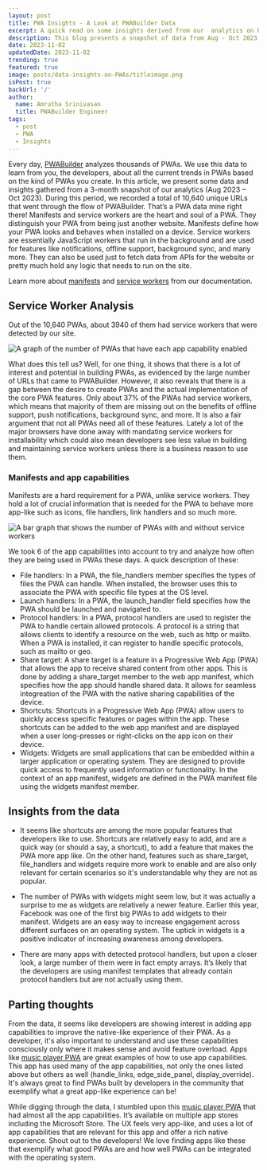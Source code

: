 ```yaml
---
layout: post
title: PWA Insights - A Look at PWABuilder Data
excerpt: A quick read on some insights derived from our  analytics on PWABuilder.com
description: This blog presents a snapshot of data from Aug - Oct 2023 of all the PWAs that have been through the flow of PWABuilder.com and what we can learn from them.
date: 2023-11-02
updatedDate: 2023-11-02
trending: true
featured: true
image: posts/data-insights-on-PWAs/titleimage.png
isPost: true
backUrl: '/'
author:
  name: Amrutha Srinivasan
  title: PWABuilder Engineer
tags:
  - post
  - PWA
  - Insights
---
```



Every day, [PWABuilder](https://pwabuilder.com/) analyzes thousands of PWAs. We use this data to learn from you, the developers, about all the current trends in PWAs based on the kind of PWAs you create. In this article, we present some data and insights gathered from a 3-month snapshot of our analytics (Aug 2023 – Oct 2023). 
During this period, we recorded a total of 10,640 unique URLs that went through the flow of PWABuilder. That’s a PWA data mine right there! 
Manifests and service workers are the heart and soul of a PWA. They distinguish your PWA from being just another website. Manifests define how your PWA looks and behaves when installed on a device. Service workers are essentially JavaScript workers that run in the background and are used for features like notifications, offline support, background sync, and many more. They can also be used just to fetch data from APIs for the website or pretty much hold any logic that needs to run on the site.

Learn more about [manifests](https://docs.pwabuilder.com/#/home/pwa-intro?id=web-app-manifests) and [service workers](https://docs.pwabuilder.com/#/home/sw-intro) from our documentation. 

## Service Worker Analysis

Out of the 10,640 PWAs, about 3940 of them had service workers that were detected by our site.
 
 ![A graph of the number of PWAs that have each app capability enabled](/posts/data-insights-on-PWAs/appcap.png)

What does this tell us? Well, for one thing, it shows that there is a lot of interest and potential in building PWAs, as evidenced by the large number of URLs that came to PWABuilder. However, it also reveals that there is a gap between the desire to create PWAs and the actual implementation of the core PWA features. Only about 37% of the PWAs had service workers, which means that  majority of them are missing out on the benefits of offline support, push notifications, background sync, and more. It is also a fair argument that not all PWAs need all of these features. Lately a lot of the major browsers have done away with mandating service workers for installability which could also mean developers see less value in building and maintaining service workers unless there is a business reason to use them.

### Manifests and app capabilities

Manifests are a hard requirement for a PWA, unlike service workers. They hold a lot of crucial information that is needed for the PWA to behave more app-like such as icons, file handlers, link handlers and so much more. 

 ![A bar graph that shows the number of PWAs with and without service workers](/posts/data-insights-on-PWAs/SW.png)

 We took 6 of the app capabilities into account to try and analyze how often they are being used in PWAs these days. A quick description of these:

 * File handlers:  In a PWA, the file_handlers member specifies the types of files the PWA can handle. When installed, the browser uses this to associate the PWA with specific file types at the OS level.
 * Launch handlers: In a PWA, the launch_handler field specifies how the PWA should be launched and navigated to. 
 * Protocol handlers: In a PWA, protocol handlers are used to register the PWA to handle certain allowed protocols. A protocol is a string that allows clients to identify a resource on the web, such as http or mailto. When a PWA is installed, it can register to handle specific protocols, such as mailto or geo.
 * Share target:  A share target is a feature in a Progressive Web App (PWA) that allows the app to receive shared content from other apps. This is done by adding a share_target member to the web app manifest, which specifies how the app should handle shared data. It allows for seamless integreation of the PWA with the native sharing capabilities of the device. 
 * Shortcuts: Shortcuts in a Progressive Web App (PWA) allow users to quickly access specific features or pages within the app. These shortcuts can be added to the web app manifest and are displayed when a user long-presses or right-clicks on the app icon on their device.
 * Widgets: Widgets are small applications that can be embedded within a larger application or operating system. They are designed to provide quick access to frequently used information or functionality. In the context of an app manifest, widgets are defined in the PWA manifest file using the widgets manifest member.

## Insights from the data

* It seems like  shortcuts are among the more popular features that developers like to use. Shortcuts are relatively easy to add, and are a quick way (or should a say, a shortcut), to add a feature that makes the PWA more app like. On the other hand, features such as share_target, file_handlers and widgets require more work to enable and are also only relevant for certain scenarios so it's understandable why they are not as popular. 

* The number of PWAs with widgets might seem low, but it was actually a surprise to me as widgets are relatively a newer feature. Earlier this year, Facebook was one of the first big PWAs to add widgets to their manifest. Widgets are an easy way to increase engagement across different surfaces on an operating system. The uptick in widgets is a positive indicator of increasing awareness among developers. 

* There are many apps with detected protocol handlers, but upon a closer look, a large number of them were in fact empty arrays. It’s likely that the developers are using manifest templates that already contain protocol handlers but are not actually using them. 

 
## Parting thoughts

From the data, it seems like developers are showing interest in adding app capabilities to improve the native-like experience of their PWA. As a developer, it's also important to understand and use these capabilities consciously only where it makes sense and avoid feature overload. Apps like [music player PWA](https://xamuzik.com/) are great examples of how to use app capabilities. This app has used many of the app capabilities, not only the ones listed above but others as well (handle_links, edge_side_panel, display_override). It's always great to find PWAs built by developers in the community that exemplify what a great app-like experience can be!

While digging through the data, I stumbled upon this [music player PWA](https://xamuzik.com/) that had almost all the app capabilities. It’s available on multiple app stores including the Microsoft Store. The UX feels very app-like, and uses a lot of app capabilities that are relevant for this app and offer a rich native experience. Shout out to the developers! We love finding apps like these that exemplify what good PWAs are and how well PWAs can be integrated with the operating system. 